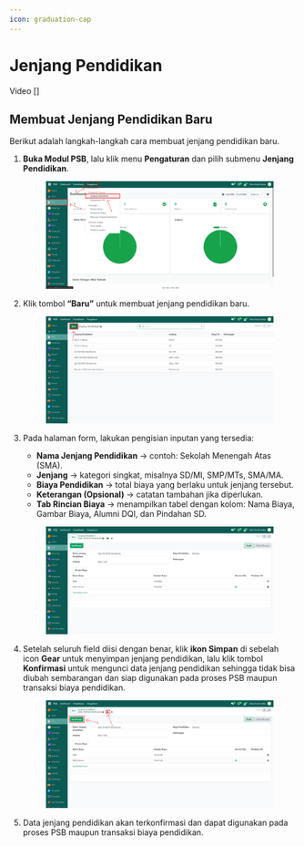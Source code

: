 ```yaml
---
icon: graduation-cap
---
```


# Jenjang Pendidikan

Video \[]

## Membuat Jenjang Pendidikan Baru

Berikut adalah langkah-langkah cara membuat jenjang pendidikan baru.

1.  **Buka Modul PSB**, lalu klik menu **Pengaturan** dan pilih submenu **Jenjang Pendidikan**.

    <figure><img src="../../.gitbook/assets/images-20.png" alt=""><figcaption></figcaption></figure>


2.  Klik tombol **“Baru”** untuk membuat jenjang pendidikan baru.

    <figure><img src="../../.gitbook/assets/images-21.png" alt=""><figcaption></figcaption></figure>


3.  Pada halaman form, lakukan pengisian inputan yang tersedia:

    * **Nama Jenjang Pendidikan** → contoh: Sekolah Menengah Atas (SMA).
    * **Jenjang** → kategori singkat, misalnya SD/MI, SMP/MTs, SMA/MA.
    * **Biaya Pendidikan** → total biaya yang berlaku untuk jenjang tersebut.
    * **Keterangan (Opsional)** → catatan tambahan jika diperlukan.
    * **Tab Rincian Biaya** → menampilkan tabel dengan kolom: Nama Biaya, Gambar Biaya, Alumni DQI, dan Pindahan SD.

    <figure><img src="../../.gitbook/assets/images-22.png" alt=""><figcaption></figcaption></figure>


4.  Setelah seluruh field diisi dengan benar, klik **ikon Simpan** di sebelah icon **Gear** untuk menyimpan jenjang pendidikan, lalu klik tombol **Konfirmasi** untuk mengunci data jenjang pendidikan sehingga tidak bisa diubah sembarangan dan siap digunakan pada proses PSB maupun transaksi biaya pendidikan.

    <figure><img src="../../.gitbook/assets/images-23.png" alt=""><figcaption></figcaption></figure>


5. Data jenjang pendidikan akan terkonfirmasi dan dapat digunakan pada proses PSB maupun transaksi biaya pendidikan.
